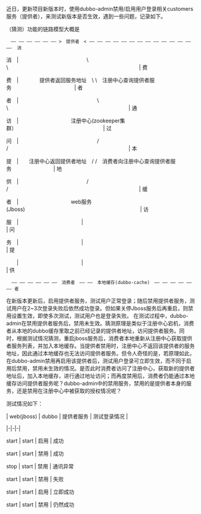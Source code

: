 近日，更新项目新版本时，使用dubbo-admin禁用/启用用户登录相关customers服务（提供者），来测试新版本是否生效，遇到一些问题，记录如下。

（猜测）功能的链路模型大概是

    　—— —— —— —— —— —— >　提供者　< —— —— —— —— —— —— —— —— —— —— —— —— —— ——  消 
     
消　|　　　　　　　　　　　　　\ \　　　　　　　　　　　　　　　　　　　　　　　　　| 费

费　|　　　　提供者返回服务地址　\ \　注册中心查询提供者服务　　　　　　　　　　　　| 者

者　|　　　　　　　　　　　　　　　\ \　　　　　　　　　　　　　　　　　　　　　　　| 通

访　|　　　　　　　　　　注册中心(zookeeper集群）　　　　　　　　　　　　　　　　　| 过

问　|　　　　　　　　　　　　　　　/ /　　　　　　　　　　　　　　　　　　　　　　　| 本

提　|　　注册中心返回提供者地址　/ /　消费者向注册中心查询提供者服务　　　　　　　　| 地

供　|　　　　　　　　　　　　　/ /　　　　　　　　　　　　　　　　　　　　　　　　　| 缓

者　|　　　　　　　　　　web服务(Jboss)　　　　　　　　　　　　　　　　　　　　　　| 访

服　|　　　　　　　　　　　　|　　　　　　　　　　　　　　　　　　　　　　　　　　　| 问

务　|　　　　　　　　　　　　|　　　　　　　　　　　　　　　　　　　　　　　　　　　| 提

　　|　　　　　　　　　　　　|　　　　　　　　　　　　　　　　　　　　　　　　　　　| 供
    
      —— —— —— —— —— ——　消费者　—— ——　本地缓存(dubbo-cache)　—— —— —— —— —— —— 者
     

在新版本更新后，启用提供者服务，测试用户正常登录；随后禁用提供者服务，测试用户在2~3次登录失败后依然成功登录。但如果关停Jboss服务后再重启，则禁用设置生效，即使多次测试，测试用户也是登录失败。
在测试过程中，dubbo-admin在禁用提供者服务后，禁用未生效。猜测原理是类似于注册中心宕机，消费者从本地的dubbo缓存里取之前已经记录的提供者地址，访问提供者服务。同时，根据测试情况猜测，重启jboss服务后，消费者本地重新从注册中心获取提供者服务列表，并加入本地缓存。当提供者禁用时，注册中心不返回该提供者的服务地址，因此通过本地缓存也无法访问提供者服务。但令人奇怪的是，若原理如此，在dubbo-admin禁用再启用该提供者后，测试用户登录可立即生效，而不同于启用后禁用，禁用未生效的情况。是否此时消费者访问了注册中心，获取新的提供者地址后，加入本地缓存，进行通过地址访问；而再度禁用后，消费者仍能通过本地缓存访问提供者服务呢？dubbo-admin中的禁用服务，禁用的是提供者本身的服务，还是禁用在注册中心中被获取的授权情况呢？

测试情况如下：

| web(jboss) | dubbo | 提供者服务 | 测试登录情况 |

|-|-|-|

start | start | 启用 | 成功

start | start | 禁用 | 成功

stop | start | 禁用 | 通讯异常

start | start | 禁用 | 失败

start | start | 启用 | 立即成功

start | start | 禁用 | 仍然成功

